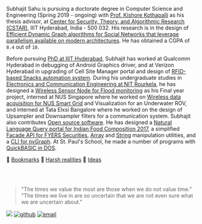 Subhajit Sahu is pursuing a doctorate degree in Computer Science and Engineering (Spring 2019 - ongoing) with [Prof. Kishore Kothapalli](https://faculty.iiit.ac.in/~kkishore/) as his thesis advisor, at [Center for Security, Theory, and Algorithmic Research (CSTAR)](https://cstar.iiit.ac.in), IIIT Hyderabad, India - 500 032. His research is in the design of [Efficient Dynamic Graph algorithms for Social Networks that leverage parallelism available on modern architectures](https://puzzlef.github.io). He has obtained a CGPA of `8.4` out of `10`.

Before pursuing [PhD at IIIT Hyderabad](https://iiithf.github.io), Subhajit has worked at Qualcomm Hyderabad in debugging of Android Graphics driver, and at Verizon Hyderabad in upgrading of Cell Site Manager portal and design of [RFID-based Snacks automation system](https://github.com/raspberrypif/rfid). During his undergraduate studies in [Electronics and Communication Engineering at NIT Rourkela](https://nitrece.github.io), he has designed a [Wireless Sensor Node for Flood monitoring](https://github.com/nitrece/flood-monitoring) as his Final year project, interned at NUS Singapore where he worked on [Wireless data acquisition for NUS Smart Grid](https://github.com/nitrece/smart-grid-monitoring) and Visualization for an Underwater ROV, and interned at Tata Elxsi Bangalore where he worked on the design of Upsampler and Downsampler filters for a communication system. Subhajit also contributes [Open source software](https://nodef.github.io/). He has designed a [Natural Language Query portal for Indian Food Composition 2017](https://github.com/ifct2017/ifct2017), a simplified [Facade API for FYERS Securities](https://github.com/nodef/extra-fyers), [Array](https://github.com/nodef/extra-array) and [String](https://github.com/nodef/extra-string) manipulation utilities, and a [CLI for nvGraph](https://github.com/nodef/nvgraph.sh). At St. Paul's School, he made a number of programs with [QuickBASIC in DOS](https://qb40.github.io).

🔖 [Bookmarks](details/bookmarks.md)
🤕 [Harsh realities](details/realities.md)
💭 [Ideas](details/ideas.md)

<br>
<br>

> "The times we value the most are those when we do not value time." \
> "The times we live in are so uncertain that we are not even sure what we are uncertain about."

[![](https://i.imgur.com/hz9LmXf.png)](https://orcid.org/0000-0001-5140-6578)
[![github](https://img.shields.io/badge/github-wolfram77-green?logo=GitHub)](https://github.com/wolfram77)
[![email](https://img.shields.io/badge/email-wolfram77@gmail.com-green?logo=Gmail)](mailto:wolfram77@gmail.com)
